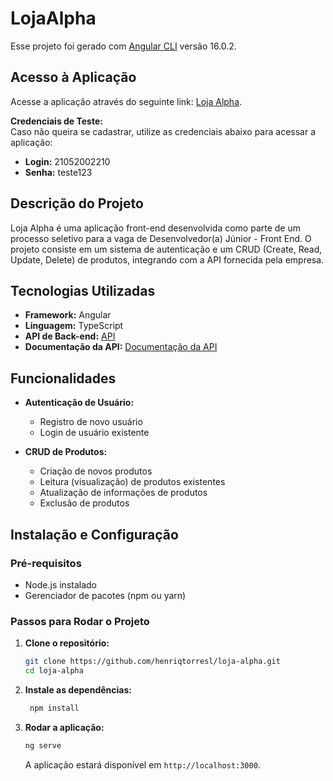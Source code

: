 # LojaAlpha

Esse projeto foi gerado com [Angular CLI](https://github.com/angular/angular-cli) versão 16.0.2.

## Acesso à Aplicação

Acesse a aplicação através do seguinte link: [Loja Alpha](https://loja-alpha-products.vercel.app/).

**Credenciais de Teste:**  
Caso não queira se cadastrar, utilize as credenciais abaixo para acessar a aplicação:
- **Login:** 21052002210
- **Senha:** teste123

## Descrição do Projeto

Loja Alpha é uma aplicação front-end desenvolvida como parte de um processo seletivo para a vaga de Desenvolvedor(a) Júnior - Front End. O projeto consiste em um sistema de autenticação e um CRUD (Create, Read, Update, Delete) de produtos, integrando com a API fornecida pela empresa.

## Tecnologias Utilizadas

- **Framework:** Angular
- **Linguagem:** TypeScript
- **API de Back-end:** [API](https://interview.t-alpha.com.br)
- **Documentação da API:** [Documentação da API](https://interview.t-alpha.com.br/reference)

## Funcionalidades

- **Autenticação de Usuário:**
  - Registro de novo usuário
  - Login de usuário existente

- **CRUD de Produtos:**
  - Criação de novos produtos
  - Leitura (visualização) de produtos existentes
  - Atualização de informações de produtos
  - Exclusão de produtos

## Instalação e Configuração

### Pré-requisitos

- Node.js instalado
- Gerenciador de pacotes (npm ou yarn)

### Passos para Rodar o Projeto

1. **Clone o repositório:**
   ```bash
   git clone https://github.com/henriqtorresl/loja-alpha.git
   cd loja-alpha
   ```

2. **Instale as dependências:**
   ```bash
    npm install
   ```

3. **Rodar a aplicação:**
   ```bash
   ng serve
   ```

   A aplicação estará disponível em `http://localhost:3000`.